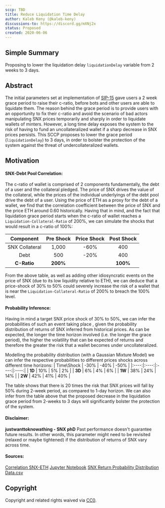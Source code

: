 ```yaml
---
sccp: TBD
title: Reduce Liquidation Time Delay
author: Kaleb Keny (@kaleb-keny)
discussions-to: https://discord.gg/mXNj2x
status: Proposed
created: 2020-06-06
---
```


## Simple Summary
<!--"If you can't explain it simply, you don't understand it well enough." Provide a simplified and layman-accessible explanation of the SCCP.-->
Proposing to lower the liquidation delay `liquidationDelay` variable from 2 weeks to 3 days.

## Abstract
<!--A short (~200 word) description of the variable change proposed.-->
The initial parameters set at implementation of [SIP-15](https://sips.synthetix.io/sips/sip-15) gave users a 2 week grace period to raise their c-ratio, before bots and other users are able to liquidate them. The reason behind the grace period is to provide users with an opportunity to fix their c-ratio and avoid the scenario of bad actors manipulating SNX prices temporarily and sharply in order to liquidate wallets of minters. However, a long time delay exposes the system to the risk of having to fund an uncollateralized wallet if a sharp decrease in SNX prices persists.
This SCCP proposes to lower the grace period (`liquidationDelay`)  to 3 days, in order to bolster the protection of the system against the threat of undercollateralized wallets.

## Motivation
<!--The motivation is critical for SCCPs that want to update variables within Synthetix. It should clearly explain why the existing variable is not incentive aligned. SCCP submissions without sufficient motivation may be rejected outright.-->

#### SNX-Debt Pool Correlation:
The c-ratio of wallet is comprised of 2 components fundamentally, the debt of a user and the collateral pledged. The price of SNX drives the value of the collateral, while the prices of the individual underlyings of the debt pool drive the debt of a user. Using the price of ETH as a proxy for the debt of a wallet, we find that the correlation coefficient between the price of SNX and the price ETH  around 0.60 historically.
Having that in mind, and the fact that liquidation grace period starts when the c-ratio of wallet reaches a `Liquidation-Collateral-Ratio` of  200%, we can simulate the shocks that would result in a c-ratio of 100%:

| Component | Pre Shock | Price Shock | Post Shock|
| :-------------: | :-------------: | :-------------: |  :-------------: | 
| SNX Collateral | 1,000 | -60%| 400
| Debt | 500 | -20%| 400
| **C-Ratio** | **200%** || **100%**

From the above table, as well as adding other idiosyncratic events on the price of SNX (due to its low liquidity relative to ETH), we can deduce that a  price-shock of 30% to 50% could severely increase the risk of a wallet that is near the `Liquidation-Collateral-Ratio` of 200% to breach the 100% level. 

#### Probability Inference:
Having in mind a target SNX price shock of 30% to 50%, we can infer the probabilities of such an event taking place , given the probability  distribution of  returns of SNX inferred from historical prices. As can be expected, the longer the time horizon involved (i.e. the longer the grace period), the higher the volatility that can be expected of returns and therefore the greater the risk that a wallet becomes under uncollateralized.

Modelling the probability distribution (with a Gaussian Mixture Model) we can infer the respective probabilities to different prices shocks across different time horizons:
| Time\Shock | -30% | -40% | -50% |
|:----:|:----:|:----:|:----:|
|  **1D**  |  10% |  5%  |  2%  |
|  **3D**  |  6%  |  4%  |  6%  |
|  **1W**  |  38% |  24% |  14% |
|  **2W**  |  42% |  41% |  40% |

The table shows that there is 20 times the risk that SNX prices will fall by 50% during  2-week period, as compared to 1-day horizon.
We can also infer from the table above that the proposed decrease in the liquidation grace period from 2-weeks to 3 days will significantly bolster the protection of the system.

#### Disclaimer:
**justwanttoknowathing - SNX phD**
Past performance doesn't guarantee future results. In other words, this parameter might need to be revisited (relaxed or maybe tightened) if the distribution of returns of SNX vary across time.


#### Sources:
[Correlation SNX-ETH](SCCP/asset/liquidation_delay/snx-eth-corr.png)
[Jupyter Notebook](SCCP/asset/liquidation_delay/SNX_RETURNS_PROB.ipynb)
[SNX Return Probability Distribution](SCCP/asset/liquidation_delay/returns-plot.png)
[Data.csv](SCCP/asset/liquidation_delay/returns.csv)

## Copyright
Copyright and related rights waived via [CC0](https://creativecommons.org/publicdomain/zero/1.0/).
